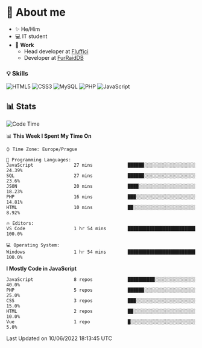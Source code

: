 # 👋 About me

- ✨ He/Him
- 💻 IT student
- 🔨 **Work**
  - Head developer at [Fluffici](https://fluffici.eu)
  - Developer at [FurRaidDB](https://furraiddb.xyz)

### 💡 Skills
![HTML5](https://img.shields.io/badge/html5-%23E34F26.svg?style=for-the-badge&logo=html5&logoColor=white)
![CSS3](https://img.shields.io/badge/css3-%231572B6.svg?style=for-the-badge&logo=css3&logoColor=white)
![MySQL](https://img.shields.io/badge/mysql-%2300f.svg?style=for-the-badge&logo=mysql&logoColor=white)
![PHP](https://img.shields.io/badge/php-%23777BB4.svg?style=for-the-badge&logo=php&logoColor=white)
![JavaScript](https://img.shields.io/badge/javascript-%23323330.svg?style=for-the-badge&logo=javascript&logoColor=%23F7DF1E)

## 📊 Stats
<!--START_SECTION:waka-->
![Code Time](http://img.shields.io/badge/Code%20Time-134%20hrs%2036%20mins-blue)

📊 **This Week I Spent My Time On** 

```text
⌚︎ Time Zone: Europe/Prague

💬 Programming Languages: 
JavaScript               27 mins             ██████░░░░░░░░░░░░░░░░░░░   24.39% 
SQL                      27 mins             ██████░░░░░░░░░░░░░░░░░░░   23.6% 
JSON                     20 mins             ████░░░░░░░░░░░░░░░░░░░░░   18.23% 
PHP                      16 mins             ███░░░░░░░░░░░░░░░░░░░░░░   14.81% 
HTML                     10 mins             ██░░░░░░░░░░░░░░░░░░░░░░░   8.92%

🔥 Editors: 
VS Code                  1 hr 54 mins        █████████████████████████   100.0%

💻 Operating System: 
Windows                  1 hr 54 mins        █████████████████████████   100.0%

```

**I Mostly Code in JavaScript** 

```text
JavaScript               8 repos             ██████████░░░░░░░░░░░░░░░   40.0% 
PHP                      5 repos             ██████░░░░░░░░░░░░░░░░░░░   25.0% 
CSS                      3 repos             ███░░░░░░░░░░░░░░░░░░░░░░   15.0% 
HTML                     2 repos             ██░░░░░░░░░░░░░░░░░░░░░░░   10.0% 
Vue                      1 repo              █░░░░░░░░░░░░░░░░░░░░░░░░   5.0%

```



 Last Updated on 10/06/2022 18:13:45 UTC
<!--END_SECTION:waka-->

<!--
**Nanoslav/Nanoslav** is a ✨ _special_ ✨ repository because its `README.md` (this file) appears on your GitHub profile.

Here are some ideas to get you started:

- 🔭 I’m currently working on ...
- 🌱 I’m currently learning ...
- 👯 I’m looking to collaborate on ...
- 🤔 I’m looking for help with ...
- 💬 Ask me about ...
- 📫 How to reach me: ...
- 😄 Pronouns: ...
- ⚡ Fun fact: ...
-->
